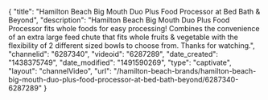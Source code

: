 {
    "title": "Hamilton Beach Big Mouth Duo Plus Food Processor at Bed Bath & Beyond",
    "description": "Hamilton Beach Big Mouth Duo Plus Food Processor fits whole foods for easy processing! Combines the convenience of an extra large feed chute that fits whole fruits & vegetable with the flexibility of 2 different sized bowls to choose from. Thanks for watching.",
    "channelid": "6287340",
    "videoid": "6287289",
    "date_created": "1438375749",
    "date_modified": "1491590269",
    "type": "captivate",
    "layout": "channelVideo",
    "url": "\/hamilton-beach-brands\/hamilton-beach-big-mouth-duo-plus-food-processor-at-bed-bath-beyond\/6287340-6287289"
}